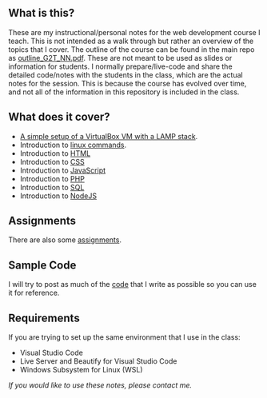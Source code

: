 ## What is this?
These are my instructional/personal notes for the web development course I teach.
This is not intended as a walk through but rather an overview of the topics that I cover. The outline of the course can be found in the main repo as [outline_G2T_NN.pdf](https://github.com/Nathan-Nesbitt/G2T/blob/master/Outline_G2T_NN.pdf). These are not meant to be used as slides or information for students. I normally prepare/live-code and share the detailed code/notes with the students in the class, which are the actual notes for the session.  This is because the course has evolved over time, and not all of the information
in this repository is included in the class. 

## What does it cover? 
- [A simple setup of a VirtualBox VM with a LAMP stack](https://nathan-nesbitt.github.io/G2T/Notes/01%20Setup_G2T_NN.html).  
- Introduction to [linux commands](https://nathan-nesbitt.github.io/G2T/Notes/02%20Commands_G2T_NN.html).
- Introduction to [HTML](https://nathan-nesbitt.github.io/G2T/Notes/03%20HTML_G2T_NN.html)
- Introduction to [CSS](https://nathan-nesbitt.github.io/G2T/Notes/04%20CSS_G2T_NN.html)
- Introduction to [JavaScript](https://nathan-nesbitt.github.io/G2T/Notes/05%20JavaScript_G2T_NN.html)
- Introduction to [PHP](https://nathan-nesbitt.github.io/G2T/Notes/06%20PHP_G2T_NN.html)
- Introduction to [SQL](https://nathan-nesbitt.github.io/G2T/Notes/07%20SQL_G2T_NN.html)
- Introduction to [NodeJS](https://nathan-nesbitt.github.io/G2T/Notes/08%20NodeJS_G2T_NN.html)

## Assignments
There are also some [assignments](https://github.com/Nathan-Nesbitt/G2T/tree/master/Assignments).

## Sample Code
I will try to post as much of the [code](https://github.com/Nathan-Nesbitt/G2T/tree/master/Code) that I write as possible so you can use it for reference.

## Requirements
If you are trying to set up the same environment that
I use in the class:

- Visual Studio Code
- Live Server and Beautify for Visual Studio Code
- Windows Subsystem for Linux (WSL)

*If you would like to use these notes, please contact me.* 

